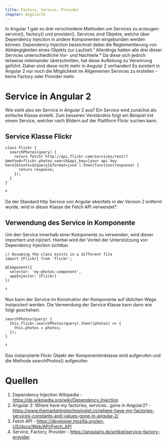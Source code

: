 ```yaml
---
title: Factory, Service, Provider
chapter: AngularJS
---
```


In Angular 1 gab es drei verschiedene Methoden um Services zu erzeugen: service(), factory() und 
provider(). Services sind Objekte, welche über Dependency Injection in andere Komponenten
eingebunden werden können. Dependency Injection bezeichnet dabei die Reglementierung von 
Abhängigkeiten eines Objekts zur Laufzeit.¹ Allerdings hatten alle drei dieser Services
unterschiedliche Vor- und Nachteile.⁴ Da diese sich jedoch teilweise miteinander überschnitten, hat
diese Aufteilung zu Verwirrung geführt. Daher sind diese nicht mehr in Angular 2 vorhanden!
Es existiert in Angular 2 nur noch die Möglichkeit im Allgemeinen Services zu erstellen - keine 
Factory oder Provider mehr.

# Service in Angular 2

Wie sieht also ein Service in Angular 2 aus? Ein Service wird zunächst als einfache Klasse erstellt.
Zum besseren Verständnis folgt ein Beispiel mit einem Service, welcher nach Bildern auf der
Plattform Flickr suchen kann. 

## Service Klasse Flickr

```
class Flickr {  
  searchPhotos(query) {
    return fetch(`http://api.flickr.com/services/rest/?&method=flickr.photos.search&api_key=[your api key here]&texts=${query}&format=json`).then(function(response) {
      return response;
    });
  }
}
``` 
²

Da der Standard http Service von Angular ebenfalls in der Version 2 entfernt wurde, wird in dieser
Klasse die Fetch API verwendet³. 

## Verwendung des Service in Komponente

Um den Service innerhalb einer Komponente zu verwenden, wird dieser importiert und injiziert.
Hierbei wird der Vorteil der Unterstützung von Dependency Injection sichtbar. 

```
// Assuming the class exists in a different file
import {Flickr} from 'flickr';

@Component({
  selector: 'my-photos-component',
  appInjector: [Flickr]
})
```
²

Nun kann der Service im Konstruktor der Komponente auf üblichen Wege instanziiert werden. Die 
Verwendung der Service Klasse kann dann wie folgt geschehen:

```
searchPhotos(query) {  
  this.flickr.searchPhotos(query).then((photos) => {
    this.photos = photos;
  });
}
```
²

Das instanziierte Flickr Objekt der Komponentenklasse wird aufgerufen und die Methode searchPhotos()
aufgerufen. 

# Quellen

1. Dependency Injection Wikipedia - https://de.wikipedia.org/wiki/Dependency_Injection
2. Angular 2: Where have my factories, services...gone in Angular2? - https://www.themarketingtechnologist.co/where-have-my-factories-services-constants-and-values-gone-in-angular-2/
3. Fetch API - https://developer.mozilla.org/en-US/docs/Web/API/Fetch_API
4. Service, Factory, Provider - https://angularjs.de/artikel/service-factory-provider